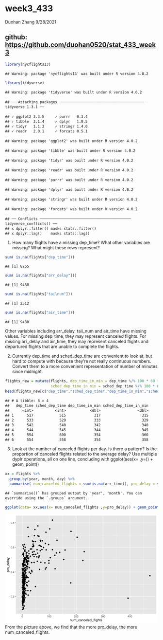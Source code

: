 week3\_433
================
Duohan Zhang
9/28/2021

## github: <https://github.com/duohan0520/stat_433_week3>

``` r
library(nycflights13)
```

    ## Warning: package 'nycflights13' was built under R version 4.0.2

``` r
library(tidyverse)
```

    ## Warning: package 'tidyverse' was built under R version 4.0.2

    ## ── Attaching packages ─────────────────────────────────────── tidyverse 1.3.1 ──

    ## ✓ ggplot2 3.3.5     ✓ purrr   0.3.4
    ## ✓ tibble  3.1.4     ✓ dplyr   1.0.5
    ## ✓ tidyr   1.1.3     ✓ stringr 1.4.0
    ## ✓ readr   2.0.1     ✓ forcats 0.5.1

    ## Warning: package 'ggplot2' was built under R version 4.0.2

    ## Warning: package 'tibble' was built under R version 4.0.2

    ## Warning: package 'tidyr' was built under R version 4.0.2

    ## Warning: package 'readr' was built under R version 4.0.2

    ## Warning: package 'purrr' was built under R version 4.0.2

    ## Warning: package 'dplyr' was built under R version 4.0.2

    ## Warning: package 'stringr' was built under R version 4.0.2

    ## Warning: package 'forcats' was built under R version 4.0.2

    ## ── Conflicts ────────────────────────────────────────── tidyverse_conflicts() ──
    ## x dplyr::filter() masks stats::filter()
    ## x dplyr::lag()    masks stats::lag()

1.  How many flights have a missing dep\_time? What other variables are
    missing? What might these rows represent?

``` r
sum( is.na(flights["dep_time"]))
```

    ## [1] 8255

``` r
sum( is.na(flights["arr_delay"]))
```

    ## [1] 9430

``` r
sum( is.na(flights["tailnum"]))
```

    ## [1] 2512

``` r
sum( is.na(flights["air_time"]))
```

    ## [1] 9430

Other variables including arr\_delay, tail\_num and air\_time have
missing values. For missing dep\_time, they may represent canceled
flights. For missing arr\_delay and air\_time, they may represent
canceled flights and departured flights that are unable to complete the
flights.

2.  Currently dep\_time and sched\_dep\_time are convenient to look at,
    but hard to compute with because they’re not really continuous
    numbers. Convert them to a more convenient representation of number
    of minutes since midnight.

``` r
flights_new = mutate(flights, dep_time_in_min = dep_time %/% 100 * 60 + dep_time %% 100, 
                     sched_dep_time_in_min = sched_dep_time %/% 100 * 60 + sched_dep_time %%100)
head(flights_new[c("dep_time","sched_dep_time","dep_time_in_min","sched_dep_time_in_min")])
```

    ## # A tibble: 6 × 4
    ##   dep_time sched_dep_time dep_time_in_min sched_dep_time_in_min
    ##      <int>          <int>           <dbl>                 <dbl>
    ## 1      517            515             317                   315
    ## 2      533            529             333                   329
    ## 3      542            540             342                   340
    ## 4      544            545             344                   345
    ## 5      554            600             354                   360
    ## 6      554            558             354                   358

3.  Look at the number of canceled flights per day. Is there a pattern?
    Is the proportion of canceled flights related to the average delay?
    Use multiple dyplr operations, all on one line, concluding with
    ggplot(aes(x= ,y=)) + geom\_point()

``` r
xx = flights %>%
  group_by(year, month, day) %>%
  summarise( num_canceled_flights = sum(is.na(arr_time)), pro_delay = sum(arr_delay >0,na.rm=T)/n())
```

    ## `summarise()` has grouped output by 'year', 'month'. You can override using the `.groups` argument.

``` r
ggplot(data= xx,aes(x= num_canceled_flights ,y=pro_delay)) + geom_point()
```

![](README_files/figure-gfm/unnamed-chunk-5-1.png)<!-- --> From the
picture above, we find that the more pro\_delay, the more
num\_canceled\_flights.
